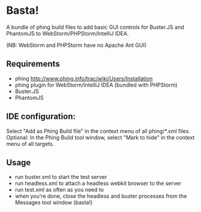 # Basta!

A bundle of phing build files to add basic GUI controls for
Buster.JS and PhantomJS to WebStorm/PHPStorm/IntelliJ IDEA.

(NB: WebStorm and PHPStorm have no Apache Ant GUI)

## Requirements
  - phing http://www.phing.info/trac/wiki/Users/Installation
  - phing plugin for WebStorm/IntelliJ IDEA (bundled with PHPStorm)
  - Buster.JS
  - PhantomJS

## IDE configuration:
Select "Add as Phing Build file" in the context menu of all phing/*.xml files.
Optional: In the Phing Build tool window, select "Mark to hide" in the context
menu of all targets.

## Usage
  - run buster.xml to start the test server
  - run headless.xml to attach a headless webkit browser to the server
  - run test.xml as often as you need to
  - when you're done, close the headless and buster processes from the Messages tool window (basta!)
